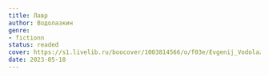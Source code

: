 ```yaml
---
title: Лавр
author: Водолазкин
genre:
- fictionn
status: readed
cover: https://s1.livelib.ru/boocover/1003814566/o/f03e/Evgenij_Vodolazkin__Lavr.jpeg
date: 2023-05-18
---
```


